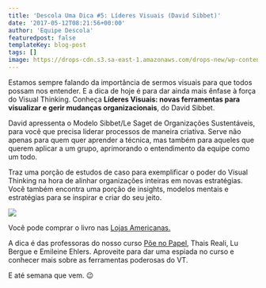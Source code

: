 ```yaml
---
title: 'Descola Uma Dica #5: Líderes Visuais (David Sibbet)'
date: '2017-05-12T08:21:56+00:00'
author: 'Equipe Descola'
featuredpost: false
templateKey: blog-post
tags: []
image: https://drops-cdn.s3.sa-east-1.amazonaws.com/drops-new/wp-content/uploads/2017/05/11203208/Descola_umadica-5-150x150.png
---
```

Estamos sempre falando da importância de sermos visuais para que todos possam nos entender. E a dica de hoje é para dar ainda mais ênfase à força do Visual Thinking. Conheça **Líderes Visuais: novas ferramentas para visualizar e gerir mudanças organizacionais**, do David Sibbet.

David apressenta o Modelo Sibbet/Le Saget de Organizações Sustentáveis, para você que precisa liderar processos de maneira criativa. Serve não apenas para quem quer aprender a técnica, mas também para aqueles que querem aplicar a um grupo, aprimorando o entendimento da equipe como um todo.

Traz uma porção de estudos de caso para exemplificar o poder do Visual Thinking na hora de alinhar organizações inteiras em novas estratégias. Você também encontra uma porção de insights, modelos mentais e estratégias para se inspirar e criar do seu jeito.

![](https://descola.org/drops/wp-content/uploads/2017/05/lideres-visuais.jpg)

Você pode comprar o livro nas [Lojas Americanas.](http://www.americanas.com.br/produto/119802060/livro-lideres-visuais?epar=buscape&loja=02&opn=YYNKZB&s_term=YYNKZB&hl=lower)

A dica é das professoras do nosso curso [Põe no Papel](https://descola.org/curso/visual-thinking), Thais Reali, Lu Bergue e Emileine Ehlers. Aproveite para dar uma espiada no curso e conhecer mais sobre as ferramentas poderosas do VT.

E até semana que vem. 😉